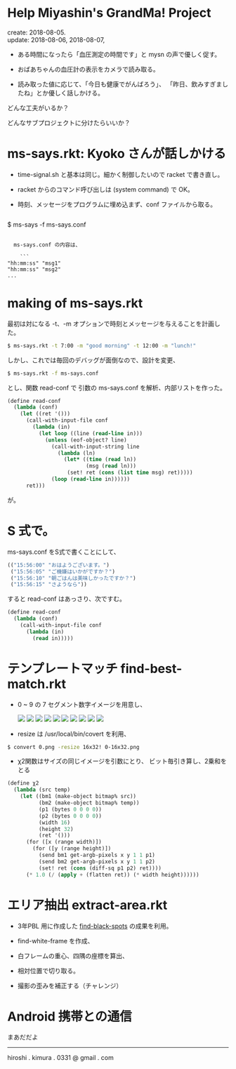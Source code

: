 # Help Miyashin's GrandMa! Project

create: 2018-08-05.<br>
update: 2018-08-06, 2018-08-07,

* ある時間になったら「血圧測定の時間です」と mysn の声で優しく促す。

* おばあちゃんの血圧計の表示をカメラで読み取る。

* 読み取った値に応じて、「今日も健康でがんばろう」、
「昨日、飲みすぎましたね」とか優しく話しかける。

どんな工夫がいるか？

どんなサブプロジェクトに分けたらいいか？

# ms-says.rkt: Kyoko さんが話しかける

* time-signal.sh と基本は同じ。細かく制御したいので racket で書き直し。

* racket からのコマンド呼び出しは (system command) で OK。

* 時刻、メッセージをプログラムに埋め込まず、conf ファイルから取る。

    ```sh
$ ms-says -f ms-says.conf
```

  ms-says.conf の内容は、

    ```
"hh:mm:ss" "msg1"
"hh:mm:ss" "msg2"
...
```

# making of ms-says.rkt

最初は対になる -t、-m オプションで時刻とメッセージを与えることを計画した。

```sh
$ ms-says.rkt -t 7:00 -m "good morning" -t 12:00 -m "lunch!"
```

しかし、これでは毎回のデバッグが面倒なので、設計を変更、
```sh
$ ms-says.rkt -f ms-says.conf
```

とし、関数 read-conf で 引数の ms-says.conf を解析、内部リストを作った。
```lisp
(define read-conf
  (lambda (conf)
    (let ((ret '()))
      (call-with-input-file conf
        (lambda (in)
          (let loop ((line (read-line in)))
            (unless (eof-object? line)
              (call-with-input-string line
                (lambda (ln)
                  (let* ((time (read ln))
                         (msg (read ln)))
                   (set! ret (cons (list time msg) ret)))))
              (loop (read-line in))))))
      ret)))
```

が。

# S 式で。

ms-says.conf をS式で書くことにして、

```lisp
(("15:56:00" "おはようございます。")
 ("15:56:05" "ご機嫌はいかがですか？")
 ("15:56:10" "朝ごはんは美味しかったですか？")
 ("15:56:15" "さようなら"))
```

すると read-conf はあっさり、次ですむ。

```lisp
(define read-conf
  (lambda (conf)
    (call-with-input-file conf
      (lambda (in)
        (read in)))))
```

# テンプレートマッチ find-best-match.rkt

* 0 ~ 9 の 7 セグメント数字イメージを用意し、

  ![](templates/0-16x32.png)
  ![](templates/1-16x32.png)
  ![](templates/2-16x32.png)
  ![](templates/3-16x32.png)
  ![](templates/4-16x32.png)
  ![](templates/5-16x32.png)
  ![](templates/6-16x32.png)
  ![](templates/7-16x32.png)
  ![](templates/8-16x32.png)
  ![](templates/9-16x32.png)

* resize は /usr/local/bin/covert を利用、

```sh
$ convert 0.png -resize 16x32! 0-16x32.png
```

* χ2関数はサイズの同じイメージを引数にとり、
  ビット毎引き算し、2乗和をとる

```lisp
(define χ2
  (lambda (src temp)
    (let ((bm1 (make-object bitmap% src))
          (bm2 (make-object bitmap% temp))
          (p1 (bytes 0 0 0 0))
          (p2 (bytes 0 0 0 0))
          (width 16)
          (height 32)
          (ret '()))
      (for ([x (range width)])
        (for ([y (range height)])
          (send bm1 get-argb-pixels x y 1 1 p1)
          (send bm2 get-argb-pixels x y 1 1 p2)
          (set! ret (cons (diff-sq p1 p2) ret))))
      (* 1.0 (/ (apply + (flatten ret)) (* width height))))))
```

# エリア抽出 extract-area.rkt

* 3年PBL 用に作成した
[find-black-spots](https://github.com/hkim0331/find-black-spots)
の成果を利用。

* find-white-frame を作成、

* 白フレームの重心、四隅の座標を算出、

* 相対位置で切り取る。

* 撮影の歪みを補正する（チャレンジ）


# Android 携帯との通信

まあだだよ


---
hiroshi . kimura . 0331 @ gmail . com
